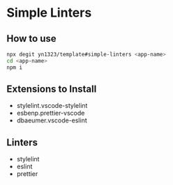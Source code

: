 # Simple Linters

## How to use
```sh
npx degit yn1323/template#simple-linters <app-name>
cd <app-name>
npm i
```

## Extensions to Install
-  stylelint.vscode-stylelint
- esbenp.prettier-vscode
- dbaeumer.vscode-eslint

## Linters
- stylelint
- eslint
- prettier

